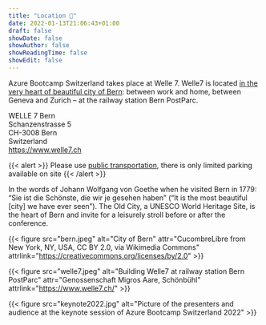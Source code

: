 ```yaml
---
title: "Location 🚊"
date: 2022-01-13T21:06:43+01:00
draft: false
showDate: false
showAuthor: false
showReadingTime: false
showEdit: false
---
```


Azure Bootcamp Switzerland takes place at Welle 7. Welle7 is located [in the very heart of beautiful city of Bern](https://goo.gl/maps/4ywbjsd14bSvqnaF7): between work and home, between Geneva and Zurich – at the railway station Bern PostParc.

WELLE 7 Bern  
Schanzenstrasse 5  
CH-3008 Bern  
Switzerland  
https://www.welle7.ch

{{< alert >}}
Please use [public transportation](https://www.sbb.ch/de/kaufen/pages/fahrplan/fahrplan.xhtml?nach=Bern&datum=10.05.2022&an=true&zeit=8:00), there is only limited parking available on site
{{< /alert >}}

In the words of Johann Wolfgang von Goethe when he visited Bern in 1779: “Sie ist die Schönste, die wir je gesehen haben” (“It is the most beautiful [city] we have ever seen”). The Old City, a UNESCO World Heritage Site, is the heart of Bern and invite for a leisurely stroll before or after the conference.

{{< figure src="bern.jpeg" alt="City of Bern" attr="CucombreLibre from New York, NY, USA, CC BY 2.0, via Wikimedia Commons" attrlink="https://creativecommons.org/licenses/by/2.0" >}}

{{< figure src="welle7.jpeg" alt="Building Welle7 at railway station Bern PostParc" attr="Genossenschaft Migros Aare, Schönbühl" attrlink="https://www.welle7.ch/" >}}

{{< figure src="keynote2022.jpg" alt="Picture of the presenters and audience at the keynote session of Azure Bootcamp Switzerland 2022" >}}
